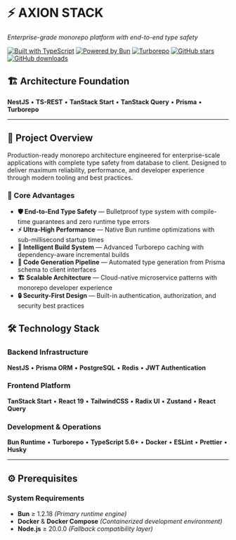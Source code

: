 # ⚡ AXION STACK

_Enterprise-grade monorepo platform with end-to-end type safety_

[![Built with TypeScript](https://img.shields.io/badge/Built%20with-TypeScript-3178c6.svg)](https://www.typescriptlang.org/)
[![Powered by Bun](https://img.shields.io/badge/Powered%20by-Bun-f472b6.svg)](https://bun.sh/)
[![Turborepo](https://img.shields.io/badge/Built%20with-Turborepo-ef4444.svg)](https://turbo.build/)
[![GitHub stars](https://img.shields.io/github/stars/DKeken/axion-stack?style=social)](https://github.com/DKeken/axion-stack/stargazers)
[![GitHub downloads](https://img.shields.io/github/downloads/DKeken/axion-stack/total?color=brightgreen)](https://github.com/DKeken/axion-stack/releases)

## 🏗️ Architecture Foundation

**NestJS** • **TS-REST** • **TanStack Start** • **TanStack Query** • **Prisma**
• **Turborepo**

---

## 🎯 Project Overview

Production-ready monorepo architecture engineered for enterprise-scale
applications with complete type safety from database to client. Designed to
deliver maximum reliability, performance, and developer experience through
modern tooling and best practices.

### 🚀 Core Advantages

- **🛡️ End-to-End Type Safety** — Bulletproof type system with compile-time
  guarantees and zero runtime type errors
- **⚡ Ultra-High Performance** — Native Bun runtime optimizations with
  sub-millisecond startup times
- **🔄 Intelligent Build System** — Advanced Turborepo caching with
  dependency-aware incremental builds
- **🎯 Code Generation Pipeline** — Automated type generation from Prisma schema
  to client interfaces
- **🏗️ Scalable Architecture** — Cloud-native microservice patterns with
  monorepo developer experience
- **🔒 Security-First Design** — Built-in authentication, authorization, and
  security best practices

## 🛠️ Technology Stack

### Backend Infrastructure

**NestJS** • **Prisma ORM** • **PostgreSQL** • **Redis** • **JWT
Authentication**

### Frontend Platform

**TanStack Start** • **React 19** • **TailwindCSS** • **Radix UI** • **Zustand**
• **React Query**

### Development & Operations

**Bun Runtime** • **Turborepo** • **TypeScript 5.6+** • **Docker** • **ESLint**
• **Prettier** • **Husky**

---

## ⚙️ Prerequisites

### System Requirements

- **Bun** ≥ 1.2.18 _(Primary runtime engine)_
- **Docker** & **Docker Compose** _(Containerized development environment)_
- **Node.js** ≥ 20.0.0 _(Fallback compatibility layer)_
